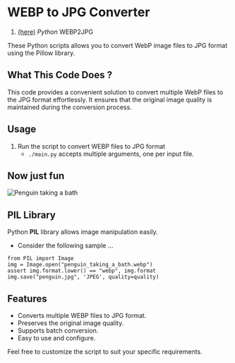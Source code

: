 # WEBP to JPG Converter

1. [(here)](https://github.com/serrasqueiro/WEBP2JPG) _Python_ WEBP2JPG

These Python scripts allows you to convert WebP image files to JPG format using the Pillow library.

## What This Code Does ?

This code provides a convenient solution to convert multiple WebP files to the JPG format effortlessly. It ensures that the original image quality is maintained during the conversion process.

## Usage

1. Run the script to convert WEBP files to JPG format
   + `./main.py` accepts multiple arguments, one per input file.

## Now just fun
![Penguin taking a bath](https://github.com/serrasqueiro/WEBP2JPG/blob/my/penguin/penguin_taking_a_bath.jpg)

## PIL Library
Python **PIL** library allows image manipulation easily.
- Consider the following sample ...
```
from PIL import Image
img = Image.open("penguin_taking_a_bath.webp")
assert img.format.lower() == "webp", img.format
img.save("penguin.jpg", 'JPEG', quality=quality)
```

## Features

- Converts multiple WEBP files to JPG format.
- Preserves the original image quality.
- Supports batch conversion.
- Easy to use and configure.

Feel free to customize the script to suit your specific requirements.
